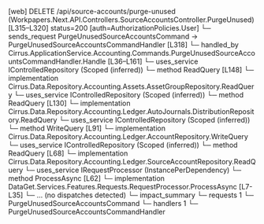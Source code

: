 [web] DELETE /api/source-accounts/purge-unused  (Workpapers.Next.API.Controllers.SourceAccountsController.PurgeUnused)  [L315–L320] status=200 [auth=AuthorizationPolicies.User]
  └─ sends_request PurgeUnusedSourceAccountsCommand -> PurgeUnusedSourceAccountsCommandHandler [L318]
    └─ handled_by Cirrus.ApplicationService.Accounting.Commands.PurgeUnusedSourceAccountsCommandHandler.Handle [L36–L161]
      └─ uses_service IControlledRepository<AssetGroup> (Scoped (inferred))
        └─ method ReadQuery [L148]
          └─ implementation Cirrus.Data.Repository.Accounting.Assets.AssetGroupRepository.ReadQuery
      └─ uses_service IControlledRepository<Distribution> (Scoped (inferred))
        └─ method ReadQuery [L130]
          └─ implementation Cirrus.Data.Repository.Accounting.Ledger.AutoJournals.DistributionRepository.ReadQuery
      └─ uses_service IControlledRepository<Account> (Scoped (inferred))
        └─ method WriteQuery [L91]
          └─ implementation Cirrus.Data.Repository.Accounting.Ledger.AccountRepository.WriteQuery
      └─ uses_service IControlledRepository<SourceAccount> (Scoped (inferred))
        └─ method ReadQuery [L68]
          └─ implementation Cirrus.Data.Repository.Accounting.Ledger.SourceAccountRepository.ReadQuery
      └─ uses_service IRequestProcessor (InstancePerDependency)
        └─ method ProcessAsync [L62]
          └─ implementation DataGet.Services.Features.Requests.RequestProcessor.ProcessAsync [L7-L35]
            └─ ... (no dispatches detected)
  └─ impact_summary
    └─ requests 1
      └─ PurgeUnusedSourceAccountsCommand
    └─ handlers 1
      └─ PurgeUnusedSourceAccountsCommandHandler

